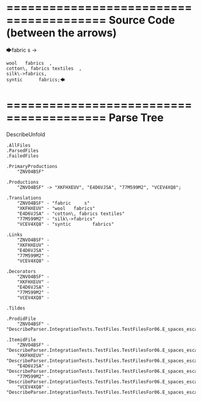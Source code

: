========================================
Source Code (between the arrows)
========================================

🡆fabric     s 	->

	wool   fabrics	,
	cotton\, fabrics textiles  ,
    silk\->fabrics,
    syntic 		fabrics;🡄

========================================
Parse Tree
========================================
DescribeUnfold

    .AllFiles
    .ParsedFiles
    .FailedFiles

    .PrimaryProductions
        "ZNVO4BSF" 

    .Productions
        "ZNVO4BSF" -> "XKFHXEUV", "E4D6VJSA", "77M599M2", "VCEV4XQ8";

    .Translations
        "ZNVO4BSF" - "fabric     s"
        "XKFHXEUV" - "wool   fabrics"
        "E4D6VJSA" - "cotton\, fabrics textiles"
        "77M599M2" - "silk\->fabrics"
        "VCEV4XQ8" - "syntic 		fabrics"

    .Links
        "ZNVO4BSF" - 
        "XKFHXEUV" - 
        "E4D6VJSA" - 
        "77M599M2" - 
        "VCEV4XQ8" - 

    .Decorators
        "ZNVO4BSF" - 
        "XKFHXEUV" - 
        "E4D6VJSA" - 
        "77M599M2" - 
        "VCEV4XQ8" - 

    .Tildes

    .ProdidFile
        "ZNVO4BSF" - "DescribeParser.IntegrationTests.TestFiles.TestFilesFor06.E_spaces_escapes_RN.ds"

    .ItemidFile
        "ZNVO4BSF" - "DescribeParser.IntegrationTests.TestFiles.TestFilesFor06.E_spaces_escapes_RN.ds"
        "XKFHXEUV" - "DescribeParser.IntegrationTests.TestFiles.TestFilesFor06.E_spaces_escapes_RN.ds"
        "E4D6VJSA" - "DescribeParser.IntegrationTests.TestFiles.TestFilesFor06.E_spaces_escapes_RN.ds"
        "77M599M2" - "DescribeParser.IntegrationTests.TestFiles.TestFilesFor06.E_spaces_escapes_RN.ds"
        "VCEV4XQ8" - "DescribeParser.IntegrationTests.TestFiles.TestFilesFor06.E_spaces_escapes_RN.ds"

